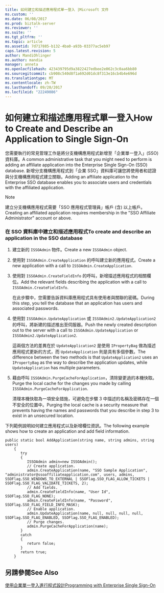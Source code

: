 ```yaml
---
title: 如何建立和描述應用程式單一登入 |Microsoft 文件
ms.custom: ''
ms.date: 06/08/2017
ms.prod: biztalk-server
ms.reviewer: ''
ms.suite: ''
ms.tgt_pltfrm: ''
ms.topic: article
ms.assetid: 7d717885-b132-4ba0-a93b-03377ac5eb97
caps.latest.revision: 5
author: MandiOhlinger
ms.author: mandia
manager: anneta
ms.openlocfilehash: 423439795d9a3822427edbee2e062c3c0aa6bb80
ms.sourcegitcommit: cb908c540d8f1a692d01dc8f313e16cb4b4e696d
ms.translationtype: MT
ms.contentlocale: zh-TW
ms.lasthandoff: 09/20/2017
ms.locfileid: "22249086"
---
```

# <a name="how-to-create-and-describe-an-application-to-single-sign-on"></a><span data-ttu-id="1e1b2-102">如何建立和描述應用程式單一登入</span><span class="sxs-lookup"><span data-stu-id="1e1b2-102">How to Create and Describe an Application to Single Sign-On</span></span>
<span data-ttu-id="1e1b2-103">您需要執行的常見管理工作是將分支機構應用程式新增至「企業單一登入」(SSO) 資料庫。</span><span class="sxs-lookup"><span data-stu-id="1e1b2-103">A common administrative task that you might need to perform is adding an affiliate application into the Enterprise Single Sign-On (SSO) database.</span></span> <span data-ttu-id="1e1b2-104">新增分支機構應用程式到「企業 SSO」資料庫可讓您將使用者和認證與分支機構應用程式建立關聯。</span><span class="sxs-lookup"><span data-stu-id="1e1b2-104">Adding an affiliate application to the Enterprise SSO database enables you to associate users and credentials with the affiliated application.</span></span>  
  
> [!NOTE]
>  <span data-ttu-id="1e1b2-105">建立分支機構應用程式需要「SSO 應用程式管理員」帳戶 (含) 以上帳戶。</span><span class="sxs-lookup"><span data-stu-id="1e1b2-105">Creating an affiliated application requires membership in the "SSO Affiliate Administrator" account or above.</span></span>  
  
### <a name="to-create-and-describe-an-application-in-the-sso-database"></a><span data-ttu-id="1e1b2-106">在 SSO 資料庫中建立和描述應用程式</span><span class="sxs-lookup"><span data-stu-id="1e1b2-106">To create and describe an application in the SSO database</span></span>  
  
1.  <span data-ttu-id="1e1b2-107">建立新的 `ISSOAdmin` 物件。</span><span class="sxs-lookup"><span data-stu-id="1e1b2-107">Create a new `ISSOAdmin` object.</span></span>  
  
2.  <span data-ttu-id="1e1b2-108">使用對 `ISSOAdmin.CreateApplication` 的呼叫建立新的應用程式。</span><span class="sxs-lookup"><span data-stu-id="1e1b2-108">Create a new application with a call to `ISSOAdmin.CreateApplication`.</span></span>  
  
3.  <span data-ttu-id="1e1b2-109">使用對 `ISSOAdmin.CreateFieldInfo` 的呼叫，新增描述應用程式的相關欄位。</span><span class="sxs-lookup"><span data-stu-id="1e1b2-109">Add the relevant fields describing the application with a call to `ISSOAdmin.CreateFieldInfo`.</span></span>  
  
     <span data-ttu-id="1e1b2-110">在此步驟中，您需要告訴資料庫應用程式具有使用者與關聯的密碼。</span><span class="sxs-lookup"><span data-stu-id="1e1b2-110">During this step, you tell the database that an application has users and associated passwords.</span></span>  
  
4.  <span data-ttu-id="1e1b2-111">使用對 `ISSOAdmin.UpdateApplication` 或 `ISSOAdmin2.UpdateApplication2` 的呼叫，將新建的描述推出至伺服器。</span><span class="sxs-lookup"><span data-stu-id="1e1b2-111">Push the newly created description out to the server with a call to `ISSOAdmin.UpdateApplication` or `ISSOAdmin2.UpdateApplication2`.</span></span>  
  
     <span data-ttu-id="1e1b2-112">這兩個方法的差異在於 `UpdateApplication2` 是使用 `IPropertyBag` 做為描述應用程式更新的方式，而 `UpdateApplication` 則是具有多個參數。</span><span class="sxs-lookup"><span data-stu-id="1e1b2-112">The difference between the two methods is that `UpdateApplication2` uses an `IPropertyBag` as the way to describe the application updates, while `UpdateApplication` has multiple parameters.</span></span>  
  
5.  <span data-ttu-id="1e1b2-113">藉由呼叫 `ISSOAdmin.PurgeCacheForApplication`，清除變更過的本機快取。</span><span class="sxs-lookup"><span data-stu-id="1e1b2-113">Purge the local cache for the changes you made by calling `ISSOAdmin.PurgeCacheForApplication`.</span></span>  
  
     <span data-ttu-id="1e1b2-114">清理本機快取為一項安全措施，可避免在步驟 3 中描述的名稱及密碼存在一個不安全的位置中。</span><span class="sxs-lookup"><span data-stu-id="1e1b2-114">Purging the local cache is a security measure that prevents having the names and passwords that you describe in step 3 to exist in an unsecured location.</span></span>  
  
 <span data-ttu-id="1e1b2-115">下列範例說明如何建立應用程式以及新增欄位資訊。</span><span class="sxs-lookup"><span data-stu-id="1e1b2-115">The following example shows how to create an application and add field information.</span></span>  
  
```  
public static bool AddApplication(string name, string admins, string users)  
    {  
       try  
       {  
          ISSOAdmin admin=new ISSOAdmin();  
          // Create application.  
          admin.CreateApplication(name, "SSO Sample Application", "administrator@ssoaffiliateapplication.com", users, admins, SSOFlag.SSO_WINDOWS_TO_EXTERNAL | SSOFlag.SSO_FLAG_ALLOW_TICKETS | SSOFlag.SSO_FLAG_VALIDATE_TICKETS, 2);  
          // Add fields.  
          admin.CreateFieldInfo(name, "User Id", SSOFlag.SSO_FLAG_NONE);  
          admin.CreateFieldInfo(name, "Password", SSOFlag.SSO_FLAG_FIELD_INFO_MASK);  
          // Enable application.  
          admin.UpdateApplication(name, null, null, null, null, SSOFlag.SSO_FLAG_ENABLED, SSOFlag.SSO_FLAG_ENABLED);  
          // Purge changes.  
          admin.PurgeCacheForApplication(name);  
       }  
       catch  
       {  
          return false;  
       }  
       return true;  
    }  
```  
  
## <a name="see-also"></a><span data-ttu-id="1e1b2-116">另請參閱</span><span class="sxs-lookup"><span data-stu-id="1e1b2-116">See Also</span></span>  
 [<span data-ttu-id="1e1b2-117">使用企業單一登入進行程式設計</span><span class="sxs-lookup"><span data-stu-id="1e1b2-117">Programming with Enterprise Single Sign-On</span></span>](../core/programming-with-enterprise-single-sign-on.md)